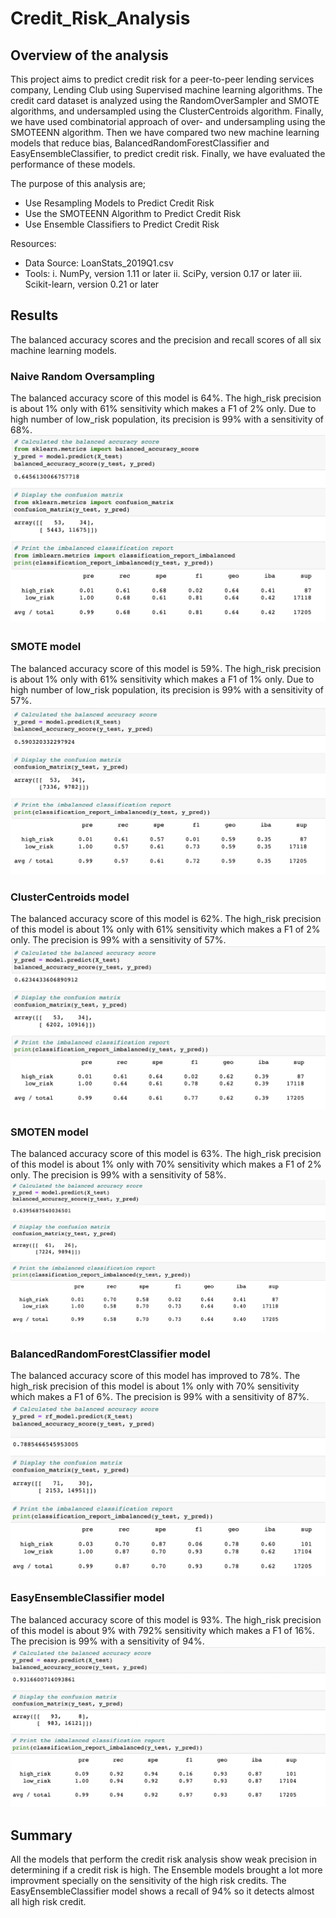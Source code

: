 # Credit_Risk_Analysis

## Overview of the analysis

This project aims to predict credit risk for a peer-to-peer lending services company, Lending Club using Supervised machine learning algorithms. The credit card dataset is analyzed using the RandomOverSampler and SMOTE algorithms, and undersampled using the ClusterCentroids algorithm. Finally, we have used combinatorial approach of over- and undersampling using the SMOTEENN algorithm. Then we have compared two new machine learning models that reduce bias, BalancedRandomForestClassifier and EasyEnsembleClassifier, to predict credit risk. Finally, we have evaluated the  performance of these models.

The purpose of this analysis are;
- Use Resampling Models to Predict Credit Risk
- Use the SMOTEENN Algorithm to Predict Credit Risk
- Use Ensemble Classifiers to Predict Credit Risk

Resources:
- Data Source: LoanStats_2019Q1.csv
- Tools: i. NumPy, version 1.11 or later
        ii. SciPy, version 0.17 or later
        iii. Scikit-learn, version 0.21 or later

## Results
The balanced accuracy scores and the precision and recall scores of all six machine learning models.

### Naive Random Oversampling
The balanced accuracy score of this model is 64%. The high_risk precision is about 1% only with 61% sensitivity which makes a F1 of 2% only. Due to high number of low_risk population, its precision is 99% with a sensitivity of 68%.
![Getting Started](./images/Naive_oversampling.png)

### SMOTE model
 The balanced accuracy score of this model is 59%. The high_risk precision is about 1% only with 61% sensitivity which makes a F1 of 1% only. Due to high number of low_risk population, its precision is 99% with a sensitivity of 57%.
 ![Getting Started](./images/Cluster_centroid.png)

### ClusterCentroids model
The balanced accuracy score of this model is 62%. The high_risk precision of this model is about 1% only with 61% sensitivity which makes a F1 of 2% only. The precision is 99% with a sensitivity of 57%.
![Getting Started](./images/SMOTE_oversampling.png)

### SMOTEN model
The balanced accuracy score of this model is 63%. The high_risk precision of this model is about 1% only with 70% sensitivity which makes a F1 of 2% only. The precision is 99% with a sensitivity of 58%.
![Getting Started](./images/SMOTEN.png)

### BalancedRandomForestClassifier model
The balanced accuracy score of this model has improved to 78%. The high_risk precision of this model is about 1% only with 70% sensitivity which makes a F1 of 6%. The precision is 99% with a sensitivity of 87%.
![Getting Started](./images/Balanced_rf.png)

### EasyEnsembleClassifier model
The balanced accuracy score of this model is 93%. The high_risk precision of this model is about 9%  with 792% sensitivity which makes a F1 of 16%. The precision is 99% with a sensitivity of 94%.
![Getting Started](./images/Easy_Adaboost.png)

## Summary
All the models that perform the credit risk analysis show weak precision in determining if a credit risk is high. The Ensemble models brought a lot more improvment specially on the sensitivity of the high risk credits.
The EasyEnsembleClassifier model shows a recall of 94% so it detects almost all high risk credit.